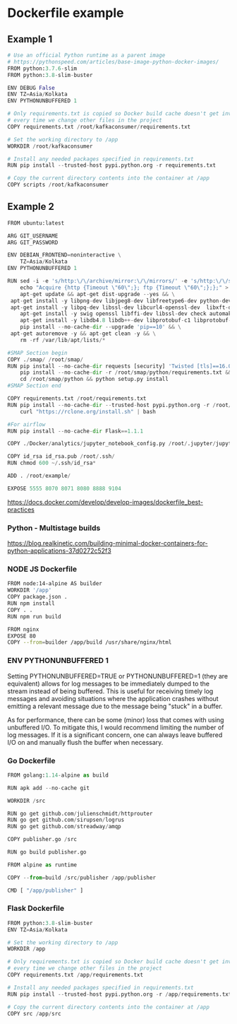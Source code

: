 # Dockerfile example

## Example 1

```python
# Use an official Python runtime as a parent image
# https://pythonspeed.com/articles/base-image-python-docker-images/
FROM python:3.7.6-slim
FROM python:3.8-slim-buster

ENV DEBUG False
ENV TZ=Asia/Kolkata
ENV PYTHONUNBUFFERED 1

# Only requirements.txt is copied so Docker build cache doesn't get invalidated
# every time we change other files in the project
COPY requirements.txt /root/kafkaconsumer/requirements.txt

# Set the working directory to /app
WORKDIR /root/kafkaconsumer

# Install any needed packages specified in requirements.txt
RUN pip install --trusted-host pypi.python.org -r requirements.txt

# Copy the current directory contents into the container at /app
COPY scripts /root/kafkaconsumer
```

## Example 2

```python
FROM ubuntu:latest

ARG GIT_USERNAME
ARG GIT_PASSWORD

ENV DEBIAN_FRONTEND=noninteractive \
    TZ=Asia/Kolkata
ENV PYTHONUNBUFFERED 1

RUN sed -i -e 's/http:\/\/archive/mirror:\/\/mirrors/' -e 's/http:\/\/security/mirror:\/\/mirrors/' -e 's/\/ubuntu\//\/mirrors.txt/' /etc/apt/sources.list && \
    echo "Acquire {http {Timeout \"60\";}; ftp {Timeout \"60\";};};" > /etc/apt/apt.conf.d/custom-apt.conf && \
    apt-get update && apt-get dist-upgrade --yes && \
 apt-get install -y libpng-dev libjpeg8-dev libfreetype6-dev python-dev python-pip libfreetype6-dev && \
 apt-get install -y libpq-dev libssl-dev libcurl4-openssl-dev  libxft-dev libev-dev git curl vim p7zip-full && \
    apt-get install -y swig openssl libffi-dev libssl-dev check automake build-essential zlib1g zlib1g-dev autoconf libtool && \
    apt-get install -y libdb4.8 libdb++-dev libprotobuf-c1 libprotobuf-c-dev protobuf-c-compiler openvpn iputils-ping && \
    pip install --no-cache-dir --upgrade 'pip==10' && \
 apt-get autoremove -y && apt-get clean -y && \
    rm -rf /var/lib/apt/lists/*

#SMAP Section begin
COPY ./smap/ /root/smap/
RUN pip install --no-cache-dir requests [security] 'Twisted [tls]==16.0.0' pyopenssl && \
    pip install --no-cache-dir -r /root/smap/python/requirements.txt && \
    cd /root/smap/python && python setup.py install
#SMAP Section end

COPY requirements.txt /root/requirements.txt
RUN pip install --no-cache-dir --trusted-host pypi.python.org -r /root/requirements.txt && \
    curl "https://rclone.org/install.sh" | bash

#For airflow
RUN pip install --no-cache-dir Flask==1.1.1

COPY ./Docker/analytics/jupyter_notebook_config.py /root/.jupyter/jupyter_notebook_config.py

COPY id_rsa id_rsa.pub /root/.ssh/
RUN chmod 600 ~/.ssh/id_rsa*

ADD . /root/example/

EXPOSE 5555 8070 8071 8080 8888 9104
```

<https://docs.docker.com/develop/develop-images/dockerfile_best-practices>

### Python - Multistage builds

<https://blog.realkinetic.com/building-minimal-docker-containers-for-python-applications-37d0272c52f3>

### NODE JS Dockerfile

```bash
FROM node:14-alpine AS builder
WORKDIR '/app'
COPY package.json .
RUN npm install
COPY . .
RUN npm run build

FROM nginx
EXPOSE 80
COPY --from=builder /app/build /usr/share/nginx/html
```

### ENV PYTHONUNBUFFERED 1

Setting PYTHONUNBUFFERED=TRUE or PYTHONUNBUFFERED=1 (they are equivalent) allows for log messages to be immediately dumped to the stream instead of being buffered. This is useful for receiving timely log messages and avoiding situations where the application crashes without emitting a relevant message due to the message being "stuck" in a buffer.

As for performance, there can be some (minor) loss that comes with using unbuffered I/O. To mitigate this, I would recommend limiting the number of log messages. If it is a significant concern, one can always leave buffered I/O on and manually flush the buffer when necessary.

### Go Dockerfile

```python
FROM golang:1.14-alpine as build

RUN apk add --no-cache git

WORKDIR /src

RUN go get github.com/julienschmidt/httprouter
RUN go get github.com/sirupsen/logrus
RUN go get github.com/streadway/amqp

COPY publisher.go /src

RUN go build publisher.go

FROM alpine as runtime

COPY --from=build /src/publisher /app/publisher

CMD [ "/app/publisher" ]
```

### Flask Dockerfile

```python
FROM python:3.8-slim-buster
ENV TZ=Asia/Kolkata

# Set the working directory to /app
WORKDIR /app

# Only requirements.txt is copied so Docker build cache doesn't get invalidated
# every time we change other files in the project
COPY requirements.txt /app/requirements.txt

# Install any needed packages specified in requirements.txt
RUN pip install --trusted-host pypi.python.org -r /app/requirements.txt

# Copy the current directory contents into the container at /app
COPY src /app/src
```
